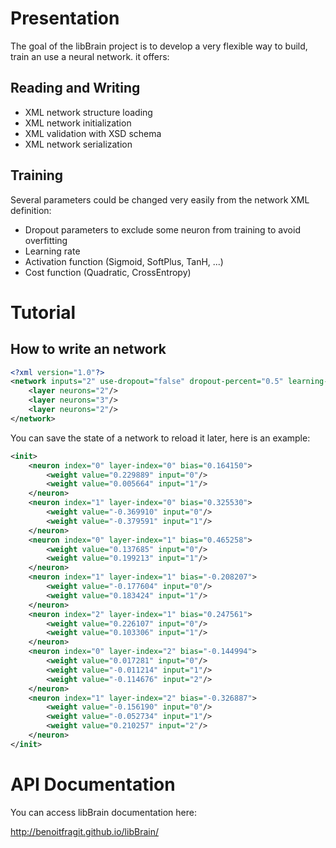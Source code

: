Presentation
=================
The goal of the libBrain project is to develop a very flexible way to build, train an use a neural network.
it offers:

Reading and Writing
-------------------
* XML network structure loading
* XML network initialization
* XML validation with XSD schema
* XML network serialization

Training
--------
Several parameters could be changed very easily from the network XML definition:

* Dropout parameters to exclude some neuron from training to avoid overfitting
* Learning rate
* Activation function (Sigmoid, SoftPlus, TanH, ...)
* Cost function (Quadratic, CrossEntropy)

Tutorial
========

How to write an network
-----------------------
```xml
<?xml version="1.0"?>
<network inputs="2" use-dropout="false" dropout-percent="0.5" learning-rate="1.2" activation-function-type="Sigmoid" cost-function-type="CrossEntropy">
    <layer neurons="2"/>
    <layer neurons="3"/>
    <layer neurons="2"/>
</network>
```

You can save the state of a network to reload it later, here is an example:

```xml
<init>
    <neuron index="0" layer-index="0" bias="0.164150">
        <weight value="0.229889" input="0"/>
        <weight value="0.005664" input="1"/>
    </neuron>
    <neuron index="1" layer-index="0" bias="0.325530">
        <weight value="-0.369910" input="0"/>
        <weight value="-0.379591" input="1"/>
    </neuron>
    <neuron index="0" layer-index="1" bias="0.465258">
        <weight value="0.137685" input="0"/>
        <weight value="0.199213" input="1"/>
    </neuron>
    <neuron index="1" layer-index="1" bias="-0.208207">
        <weight value="-0.177604" input="0"/>
        <weight value="0.183424" input="1"/>
    </neuron>
    <neuron index="2" layer-index="1" bias="0.247561">
        <weight value="0.226107" input="0"/>
        <weight value="0.103306" input="1"/>
    </neuron>
    <neuron index="0" layer-index="2" bias="-0.144994">
        <weight value="0.017281" input="0"/>
        <weight value="-0.011214" input="1"/>
        <weight value="-0.114676" input="2"/>
    </neuron>
    <neuron index="1" layer-index="2" bias="-0.326887">
        <weight value="-0.156190" input="0"/>
        <weight value="-0.052734" input="1"/>
        <weight value="0.210257" input="2"/>
    </neuron>
</init>
```

API Documentation
=================
You can access libBrain documentation here:

http://benoitfragit.github.io/libBrain/
